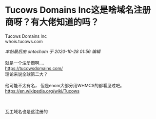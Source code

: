 # Tucows Domains Inc这是啥域名注册商呀？有大佬知道的吗？


Tucows Domains Inc<br />
whois.tucows.com

<i class="pstatus"> 本帖最后由 ontochom 于 2020-10-28 01:56 编辑 </i><br />
<br />
就是一个注册商啊....<br />
 https://tucowsdomains.com/<br />
理论来说全球第二大？<br />
<br />
他可能不太有名， 但是enom大部分用WHMCS的都看见过吧。 <br />
https://en.wikipedia.org/wiki/Tucows<br />
<br />
<br />


瓦工域名也是这注册的
